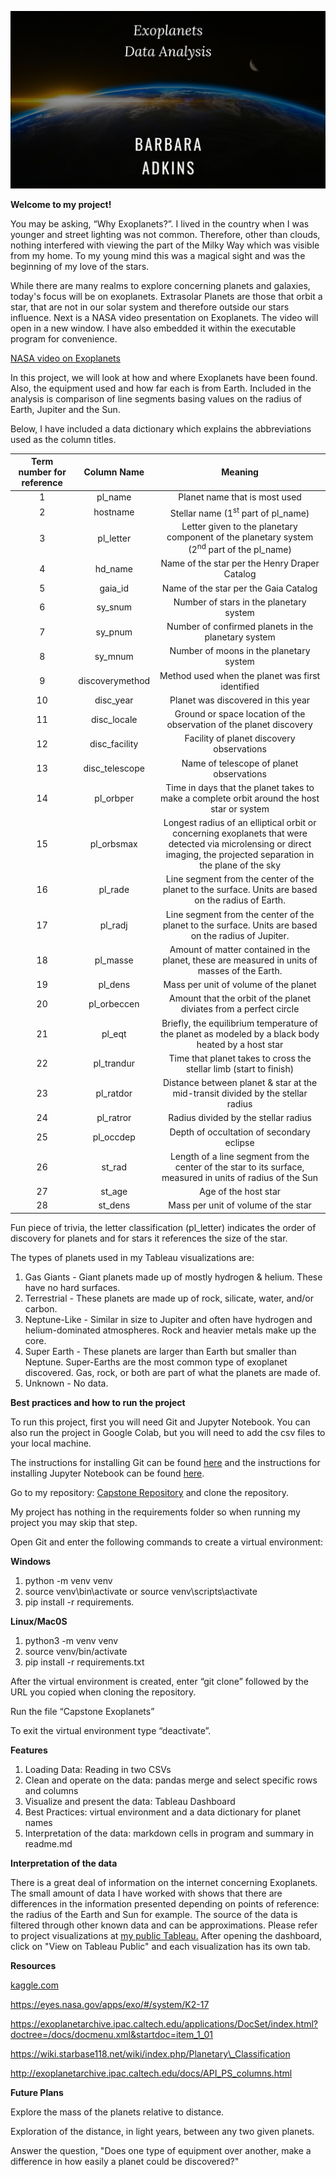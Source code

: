 ![Alt text](Images/adkins_code.png)

**Welcome to my project!**

You may be asking, “Why Exoplanets?”. I lived in the country when I was younger and street lighting was not common. Therefore, other than clouds, nothing interfered with viewing the part of the Milky Way which was visible from my home. To my young mind this was a magical sight and was the beginning of my love of the stars. 

While there are many realms to explore concerning planets and galaxies, today's focus will be on exoplanets.  Extrasolar Planets are those that orbit a star, that are not in our solar system and therefore outside our stars influence.  Next is a NASA video presentation on Exoplanets. The video will open in a new  window. I have also embedded it within the executable program for convenience.

[NASA video on Exoplanets](https://youtu.be/4IXYp9Fse44 "NASA Video on Exoplanets")

In this project, we will look at how and where Exoplanets have been found. Also, the equipment used and how far each is from Earth. Included in the analysis is comparison of line segments basing values on the radius of Earth, Jupiter and the Sun. 

Below, I have included a data dictionary which explains the abbreviations used as the column titles.  

|**Term number for reference**|<p></p><p>**Column Name**</p>|<p></p><p>**Meaning**</p>|
| :-: | :-: | :-: |
|1|pl\_name|Planet name that is most used|
|2|hostname|Stellar name (1<sup>st</sup> part of pl\_name)|
|3|pl\_letter|Letter given to the planetary component of the planetary system (2<sup>nd</sup> part of the pl\_name)|
|4|hd\_name|Name of the star per the Henry Draper Catalog|
|5|gaia\_id|Name of the star per the Gaia Catalog|
|6|sy\_snum|Number of stars in the planetary system|
|7|sy\_pnum|Number of confirmed planets in the planetary system|
|8|sy\_mnum|Number of moons in the planetary system|
|9|discoverymethod|Method used when the planet was first identified|
|10|disc\_year|Planet was discovered in this year|
|11|disc\_locale|Ground or space location of the observation of the planet discovery|
|12|disc\_facility|Facility of planet discovery observations|
|13|disc\_telescope|Name of telescope of planet observations|
|14|pl\_orbper|Time in days that the planet takes to make a complete orbit around the host star or system|
|15|pl\_orbsmax|Longest radius of an elliptical orbit or concerning exoplanets that were detected via microlensing or direct imaging, the projected separation in the plane of the sky|
|16|pl\_rade|Line segment from the center of the planet to the surface.  Units are based on the radius of Earth.|
|17|pl\_radj|Line segment from the center of the planet to the surface.  Units are based on the radius of Jupiter.|
|18|pl\_masse|Amount of matter contained in the planet, these are measured in units of masses of the Earth.|
|19|pl\_dens|Mass per unit of volume of the planet|
|20|pl\_orbeccen|Amount that the orbit of the planet diviates from a perfect circle|
|21|pl\_eqt|Briefly, the equilibrium temperature of the planet as modeled by a black body heated by a host star|
|22|pl\_trandur|Time that planet takes to cross the stellar limb (start to finish)|
|23|pl\_ratdor|Distance between planet & star at the mid-transit divided by the stellar radius|
|24|pl\_ratror|Radius divided by the stellar radius|
|25|pl\_occdep|Depth of occultation of secondary eclipse|
|26|st\_rad|Length of a line segment from the center of the star to its surface, measured in units of radius of the Sun|
|27|st\_age|Age of the host star|
|28|st\_dens|Mass per unit of volume of the star|

Fun piece of trivia, the letter classification (pl_letter) indicates the order of discovery for planets and for stars it references the size of the star.

The types of planets used in my Tableau visualizations are:

1. Gas Giants - Giant planets made up of mostly hydrogen & helium. These have no hard surfaces.
2. Terrestrial - These planets are made up of rock, silicate, water, and/or carbon.
3. Neptune-Like - Similar in size to Jupiter and often have hydrogen and helium-dominated atmospheres. Rock and heavier metals make up the core.
4. Super Earth -  These planets are larger than Earth but smaller than Neptune. Super-Earths are the most common type of exoplanet discovered.  Gas, rock, or both are part of what the planets are made of.
5. Unknown - No data.
   

**Best practices and how to run the project**

To run this project, first you will need Git and Jupyter Notebook. You can also run the project in Google Colab, but you will need to add the csv files to your local machine.

The instructions for installing Git can be found [here](https://github.com/git-guides/install-git) and the instructions for installing Jupyter Notebook can be found [here](https://docs.jupyter.org/en/latest/install/notebook-classic.html).

Go to my repository: [Capstone Repository](https://github.com/Barleead/Astronomy-capstone) and clone the repository.

My project has nothing in the requirements folder so when running my project you may skip that step.

Open Git and enter the following commands to create a virtual environment:

**Windows**

1. python -m venv venv
2. source venv\bin\activate or source venv\scripts\activate
3. pip install -r requirements.  


**Linux/Mac0S**

1. python3 -m venv venv
2. source venv/bin/activate
3. pip install -r requirements.txt

After the virtual environment is created, enter “git clone” followed by the URL you copied when cloning the repository.

Run the file “Capstone Exoplanets”

To exit the virtual environment type “deactivate”.

**Features**

1) Loading Data: Reading in two CSVs
1) Clean and operate on the data: pandas merge and select specific rows and columns
1) Visualize and present the data: Tableau Dashboard
1) Best Practices: virtual environment and a data dictionary for planet names
1) Interpretation of the data: markdown cells in program and summary in readme.md



**Interpretation of the data**

There is a great deal of information on the internet concerning Exoplanets. The small amount of data I have worked with shows that there are differences in the information presented depending on points of reference: the radius of the Earth and Sun for example. The source of the data is filtered through other known data and can be approximations.  Please refer to project visualizations at [my public Tableau.](https://public.tableau.com/app/profile/barbara.adkins/vizzes)  After opening the dashboard, click on "View on Tableau Public"  and each visualization has its own tab. 

**Resources**

[kaggle.com](kaggle.com)

   [https://eyes.nasa.gov/apps/exo/#/system/K2-17	](https://eyes.nasa.gov/apps/exo/#/system/K2-17)

   <https://exoplanetarchive.ipac.caltech.edu/applications/DocSet/index.html?doctree=/docs/docmenu.xml&startdoc=item_1_01>

   https://wiki.starbase118.net/wiki/index.php/Planetary\_Classification

   http://exoplanetarchive.ipac.caltech.edu/docs/API_PS_columns.html


   **Future Plans**

   Explore the mass of the planets relative to distance.

   Exploration of the distance, in light years, between any two given planets.

   Answer the question, "Does one type of equipment over another, make a difference in how easily a planet could be discovered?"

  